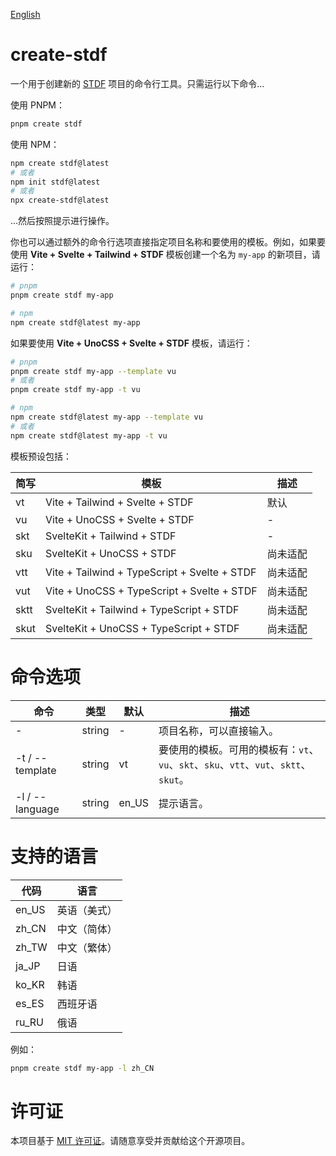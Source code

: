 [English](https://github.com/dufu1991/stdf/blob/main/packages/create-stdf/README.md)

# create-stdf

一个用于创建新的 [STDF](https://stdf.design) 项目的命令行工具。只需运行以下命令...

使用 PNPM：

```bash
pnpm create stdf
```

使用 NPM：

```bash
npm create stdf@latest
# 或者
npm init stdf@latest
# 或者
npx create-stdf@latest
```

...然后按照提示进行操作。

你也可以通过额外的命令行选项直接指定项目名称和要使用的模板。例如，如果要使用 **Vite + Svelte + Tailwind + STDF** 模板创建一个名为 `my-app` 的新项目，请运行：

```bash
# pnpm
pnpm create stdf my-app

# npm
npm create stdf@latest my-app
```

如果要使用 **Vite + UnoCSS + Svelte + STDF** 模板，请运行：

```bash
# pnpm
pnpm create stdf my-app --template vu
# 或者
pnpm create stdf my-app -t vu

# npm
npm create stdf@latest my-app --template vu
# 或者
npm create stdf@latest my-app -t vu
```

模板预设包括：

| 简写 | 模板                                         | 描述     |
| ---- | -------------------------------------------- | -------- |
| vt   | Vite + Tailwind + Svelte + STDF              | 默认     |
| vu   | Vite + UnoCSS + Svelte + STDF                | -        |
| skt  | SvelteKit + Tailwind + STDF                  | -        |
| sku  | SvelteKit + UnoCSS + STDF                    | 尚未适配 |
| vtt  | Vite + Tailwind + TypeScript + Svelte + STDF | 尚未适配 |
| vut  | Vite + UnoCSS + TypeScript + Svelte + STDF   | 尚未适配 |
| sktt | SvelteKit + Tailwind + TypeScript + STDF     | 尚未适配 |
| skut | SvelteKit + UnoCSS + TypeScript + STDF       | 尚未适配 |

# 命令选项

| 命令            | 类型   | 默认  | 描述                                                                                 |
| --------------- | ------ | ----- | ------------------------------------------------------------------------------------ |
| -               | string | -     | 项目名称，可以直接输入。                                                             |
| -t / --template | string | vt    | 要使用的模板。可用的模板有：`vt`、`vu`、`skt`、`sku`、`vtt`、`vut`、`sktt`、`skut`。 |
| -l / --language | string | en_US | 提示语言。                                                                           |

# 支持的语言

| 代码  | 语言         |
| ----- | ------------ |
| en_US | 英语（美式） |
| zh_CN | 中文（简体） |
| zh_TW | 中文（繁体） |
| ja_JP | 日语         |
| ko_KR | 韩语         |
| es_ES | 西班牙语     |
| ru_RU | 俄语         |

例如：

```bash
pnpm create stdf my-app -l zh_CN
```


# 许可证

本项目基于 [MIT 许可证](https://github.com/dufu1991/stdf/blob/main/LICENSE)。请随意享受并贡献给这个开源项目。